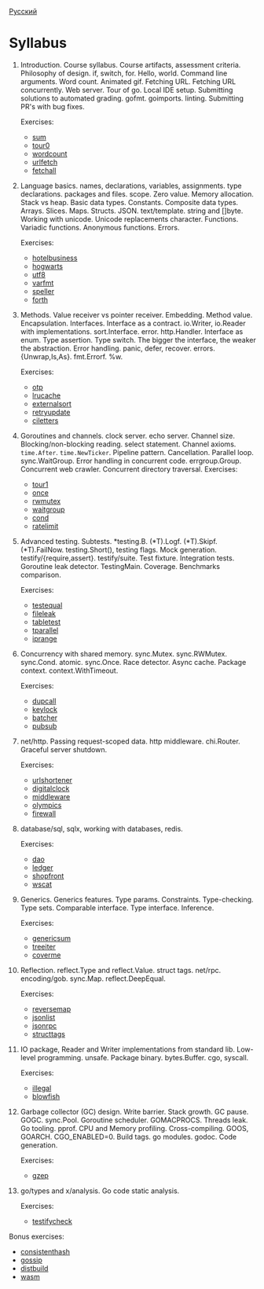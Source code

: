 [Русский](syllabus.md)
# Syllabus

1. Introduction. Course syllabus. Course artifacts, assessment criteria.
   Philosophy of design. if, switch, for. Hello, world. Command
   line arguments. Word count. Animated gif. Fetching URL. Fetching
   URL concurrently. Web server. Tour of go. Local IDE
   setup. Submitting solutions to automated
   grading. gofmt. goimports. linting. Submitting PR's with bug fixes.
   
   Exercises:
   - [sum](../sum/README-en.md)
   - [tour0](../tour0/README-en.md)
   - [wordcount](../wordcount/README.md)
   - [urlfetch](../urlfetch/README.md)
   - [fetchall](../fetchall/README.md)

2. Language basics. names, declarations, variables,
   assignments. type declarations. packages and files. scope. Zero
   value. Memory allocation. Stack vs heap. Basic data
   types. Constants. Composite data types. Arrays. Slices. Maps. Structs.
   JSON. text/template. string and []byte. Working with unicode. Unicode replacements character.
   Functions. Variadic functions. Anonymous functions. Errors.

   Exercises:
   - [hotelbusiness](../hotelbusiness/README.md)
   - [hogwarts](../hogwarts/README.md)
   - [utf8](../utf8/README.md)
   - [varfmt](../varfmt/README.md)
   - [speller](../speller/README.md)
   - [forth](../forth/README.md)
3. Methods. Value receiver vs pointer receiver. Embedding. Method
   value. Encapsulation. Interfaces. Interface as a contract. io.Writer, io.Reader with
   implementations. sort.Interface. error. http.Handler. Interface as enum. Type assertion. Type switch. The bigger the
   interface, the weaker the abstraction. Error handling. panic,
   defer, recover. errors.{Unwrap,Is,As}. fmt.Errorf. %w.
   
   Exercises:
   - [otp](../otp/README.md)
   - [lrucache](../lrucache/README.md)
   - [externalsort](../externalsort/README.md)
   - [retryupdate](../retryupdate/README.md)
   - [ciletters](../ciletters/README.md)
4. Goroutines and channels. clock server. echo server. Channel size. Blocking/non-blocking reading. select
   statement. Channel axioms. `time.After`. `time.NewTicker`. Pipeline
   pattern. Cancellation. Parallel loop. sync.WaitGroup. Error handling in concurrent code. errgroup.Group. Concurrent web
   crawler. Concurrent directory traversal.
   Exercises:
   - [tour1](../tour1/README.md)
   - [once](../once/README.md)
   - [rwmutex](../rwmutex/README.md)
   - [waitgroup](../waitgroup/README.md)
   - [cond](../cond/README.md)
   - [ratelimit](../ratelimit/README.md)
5. Advanced testing. Subtests. *testing.B. (*T).Logf. (*T).Skipf. (*T).FailNow.
   testing.Short(), testing flags. Mock generation. testify/{require,assert}. testify/suite. Test fixture.
   Integration tests. Goroutine leak detector. TestingMain. Coverage. Benchmarks comparison.
   
   Exercises:
   - [testequal](../testequal/README.md)
   - [fileleak](../fileleak/README.md)
   - [tabletest](../tabletest/README.md)
   - [tparallel](../tparallel/README.md)
   - [iprange](../iprange/README.md)
6. Concurrency with shared memory. sync.Mutex. sync.RWMutex. sync.Cond. atomic. sync.Once.
   Race detector. Async cache. Package context. context.WithTimeout.

   Exercises:
   - [dupcall](../dupcall/README.md)
   - [keylock](../keylock/README.md)
   - [batcher](../batcher/README.md)
   - [pubsub](../pubsub/README.md)
7. net/http. Passing request-scoped data. http middleware. chi.Router. Graceful server shutdown.

   Exercises:
   - [urlshortener](../urlshortener/README.md)
   - [digitalclock](../digitalclock/README.md)
   - [middleware](../middleware/README.md)
   - [olympics](../olympics/README.md)
   - [firewall](../firewall/README.md)
8. database/sql, sqlx, working with databases, redis.
   
   Exercises:
   - [dao](../dao/README.md)
   - [ledger](../ledger/README.md)
   - [shopfront](../shopfront/README.md)
   - [wscat](../wscat/README.md)

9. Generics. Generics features. Type params. Constraints. Type-checking. Type sets. Comparable interface.
   Type interface. Inference. 
   
   Exercises:
   - [genericsum](../genericsum/README.md)
   - [treeiter](../treeiter/README.md)
   - [coverme](../coverme/README.md)

10. Reflection. reflect.Type and reflect.Value. struct tags. net/rpc. encoding/gob.
    sync.Map. reflect.DeepEqual.
   
    Exercises:
    - [reversemap](../reversemap/README.md)
    - [jsonlist](../jsonlist/README.md)
    - [jsonrpc](../jsonrpc/README.md)
    - [structtags](../structtags/README.md)

11. IO package, Reader and Writer implementations from standard lib.
    Low-level programming. unsafe. Package binary. bytes.Buffer. cgo, syscall.
    
    Exercises:
    - [illegal](../illegal/README.md)
    - [blowfish](../blowfish/README.md)

12. Garbage collector (GC) design. Write barrier. Stack growth. GC pause. GOGC. sync.Pool. Goroutine scheduler. GOMACPROCS. Threads leak. 
    Go tooling. pprof. CPU and Memory profiling. Cross-compiling. GOOS, GOARCH. CGO_ENABLED=0.
    Build tags. go modules. godoc. Code generation.

    Exercises:
    - [gzep](../gzep/README.md)

13. go/types and x/analysis. Go code static analysis.

    Exercises:
    - [testifycheck](../testifycheck/README.md)

Bonus exercises:
- [consistenthash](../consistenthash/README.md)
- [gossip](../gossip/README.md)
- [distbuild](../distbuild/README.md)
- [wasm](../wasm/README.md)
